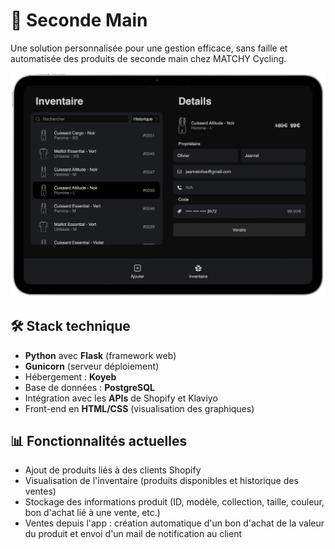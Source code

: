 # 🧢 Seconde Main

Une solution personnalisée pour une gestion efficace, sans faille et automatisée des produits de seconde main chez MATCHY Cycling.

![Capture d'écran de l'app](screenshot.png)



## 🛠️ Stack technique

- **Python** avec **Flask** (framework web)
- **Gunicorn** (serveur déploiement)
- Hébergement : **Koyeb**
- Base de données : **PostgreSQL**
- Intégration avec les **APIs** de Shopify et Klaviyo
- Front-end en **HTML/CSS** (visualisation des graphiques)



## 📊 Fonctionnalités actuelles

- Ajout de produits liés à des clients Shopify
- Visualisation de l'inventaire (produits disponibles et historique des ventes)
- Stockage des informations produit (ID, modèle, collection, taille, couleur, bon d'achat lié à une vente, etc.)
- Ventes depuis l'app : création automatique d'un bon d'achat de la valeur du produit et envoi d'un mail de notification au client
